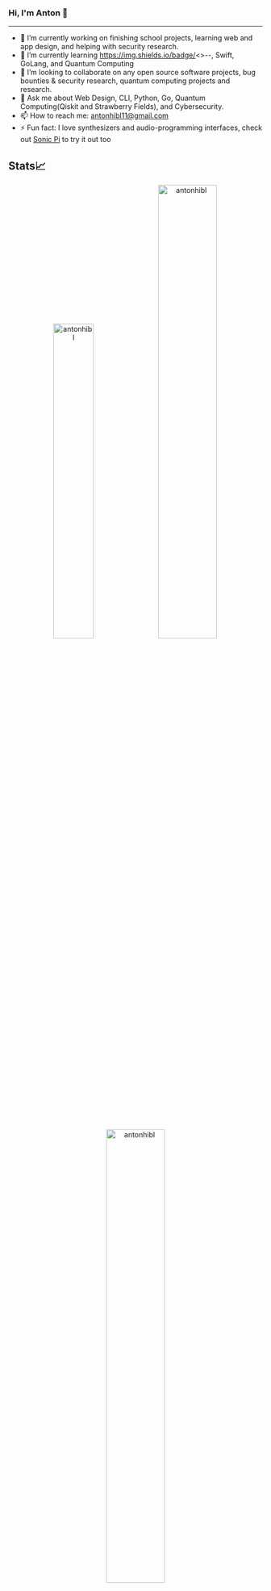 ### Hi, I'm Anton 👋

-----

- 🔭 I’m currently working on finishing school projects, learning web and app design, and helping with security research.
- 🌱 I’m currently learning https://img.shields.io/badge/<>-<TypeScript>-<blue>, Swift, GoLang, and Quantum Computing
- 👯 I’m looking to collaborate on any open source software projects, bug bounties & security research, quantum computing projects and research.
- 💬 Ask me about Web Design, CLI, Python, Go, Quantum Computing(Qiskit and Strawberry Fields), and Cybersecurity.
- 📫 How to reach me: antonhibl11@gmail.com
- ⚡ Fun fact: I love synthesizers and audio-programming interfaces,  check out [Sonic Pi](https://github.com/sonic-pi-net/sonic-pi) to try it out too

## Stats📈 

<p align="center"> 
  <img width="40%" src="https://github-readme-stats.vercel.app/api/top-langs?username=antonhibl&show_icons=true&theme=dracula&title_color=ff8000&text_color=ffffff&bg_color=6a6a6a&locale=en&layout=compact&hide_border=true" alt="antonhibl" />  
  <img width="48%" src="https://github-readme-stats.vercel.app/api?username=antonhibl&show_icons=true&theme=dracula&title_color=ff8000&text_color=ffffff&bg_color=6a6a6a&locale=en&hide_border=true" alt="antonhibl" /> 
  <img width="48%" src="https://github-readme-streak-stats.herokuapp.com/?user=antonhibl&theme=highcontrast&hide_border=true" alt="antonhibl" /> 
</p>
